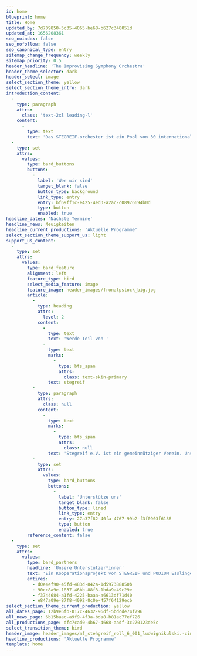 ```yaml
---
id: home
blueprint: home
title: Home
updated_by: 7d709850-5c35-4065-be68-b627c348051d
updated_at: 1656208361
seo_noindex: false
seo_nofollow: false
seo_canonical_type: entry
sitemap_change_frequency: weekly
sitemap_priority: 0.5
header_headline: 'The Improvising Symphony Orchestra'
header_theme_selector: dark
header_select: image
select_section_theme: yellow
select_section_theme_intro: dark
introduction_content:
  -
    type: paragraph
    attrs:
      class: 'text-2xl leading-l'
    content:
      -
        type: text
        text: 'Das STEGREIF.orchester ist ein Pool von 30 internationalen, genreübergreifenden Musiker*innen, die das Erbe klassischer Komposition ebenso schätzen wie die freie Improvisation. Wir betrachten klassische Sinfonien als Ausgangspunkt für ein neues Klangerlebnis. Mit choreographischen Elementen wechselt diese dirigenten- und notenblattfreie Konzertform zwischen Rekomposition und Improvisation.'
  -
    type: set
    attrs:
      values:
        type: bard_buttons
        buttons:
          -
            label: 'Wer wir sind'
            target_blank: false
            button_type: background
            link_type: entry
            entry: bf69ff1c-e425-4ed3-a2ac-c08976694b0d
            type: button
            enabled: true
headline_dates: 'Nächste Termine'
headline_news: Neuigkeiten
headline_current_productions: 'Aktuelle Programme'
select_section_theme_support_us: light
support_us_content:
  -
    type: set
    attrs:
      values:
        type: bard_feature
        alignment: left
        feature_type: bird
        select_media_feature: image
        feature_image: header_images/fronalpstock_big.jpg
        article:
          -
            type: heading
            attrs:
              level: 2
            content:
              -
                type: text
                text: 'Werde Teil von '
              -
                type: text
                marks:
                  -
                    type: bts_span
                    attrs:
                      class: text-skin-primary
                text: stegreif
          -
            type: paragraph
            attrs:
              class: null
            content:
              -
                type: text
                marks:
                  -
                    type: bts_span
                    attrs:
                      class: null
                text: 'Stegreif e.V. ist ein gemeinnütziger Verein. Unsere Arbeit lebt daher nicht nur von seinen Mitgliedern, sondern auch von den vielen externen Unterstützer*innen. Durch Projektförderungen, durch Spenden und durch unsere treuen Mitglieder der STEGREIF.family konnten wir in den vergangenen Jahren viel bewegen - dafür sagen wir von Herzen: Vielen Dank!'
          -
            type: set
            attrs:
              values:
                type: bard_buttons
                buttons:
                  -
                    label: 'Unterstütze uns'
                    target_blank: false
                    button_type: lined
                    link_type: entry
                    entry: 27a37f82-40fa-4767-99b2-f3f0903f6136
                    type: button
                    enabled: true
        reference_content: false
  -
    type: set
    attrs:
      values:
        type: bard_partners
        headline: 'Unsere Unterstützer*innen'
        text: 'Ein Kooperationsprojekt von STEGREIF und PODIUM Esslingen im Rahmen von #bebeethoven – gefördert durch die KULTURSTIFTUNG des BUNDES und das Land Baden-Württemberg - und außerdem gefördert durch die Karl-Schlecht-Stiftung.'
        entires:
          - d0e4ef90-45fd-483d-842a-1d597388850b
          - 90cc8a9e-1837-46bb-88f3-1bda9a49c29e
          - f3744684-a1fd-4225-baaa-a6613df71d40
          - e847a09e-87f8-4092-8c0e-457f64129ecb
select_section_theme_current_production: yellow
all_dates_page: 12b9e5fb-017c-4632-96df-5bdcde74f796
all_news_page: 6b15baac-a9f9-4f3a-bda8-b81ac77ef726
all_productions_page: dfc7cad0-4b67-4668-aadf-3c270123de5c
select_transition_theme: bird
header_image: header_images/mf_stehgreif_roll_6_001_ludwignikulski.-cinematic.jpg
headline_productions: 'Aktuelle Programme'
template: home
---
```

